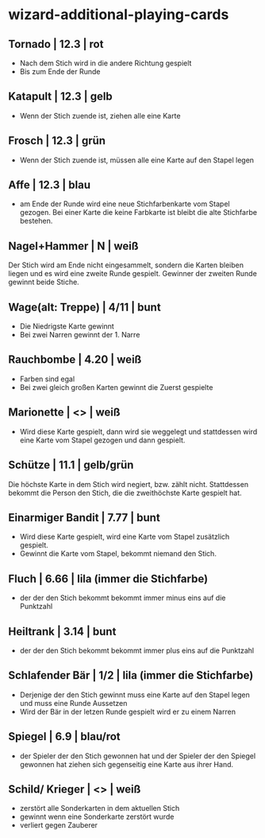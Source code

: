 # wizard-additional-playing-cards

## Tornado | 12.3 | rot

- Nach dem Stich wird in die andere Richtung gespielt
- Bis zum Ende der Runde

## Katapult | 12.3 | gelb

- Wenn der Stich zuende ist, ziehen alle eine Karte

## Frosch | 12.3 | grün

- Wenn der Stich zuende ist, müssen alle eine Karte auf den Stapel legen

## Affe | 12.3 | blau

- am Ende der Runde wird eine neue Stichfarbenkarte vom Stapel gezogen. Bei einer Karte die keine Farbkarte ist bleibt die alte Stichfarbe bestehen.

## Nagel+Hammer | N | weiß

Der Stich wird am Ende nicht eingesammelt, sondern die Karten bleiben liegen und es wird eine zweite Runde gespielt. Gewinner der zweiten Runde gewinnt beide Stiche.

## Wage(alt: Treppe) | 4/11 | bunt

- Die Niedrigste Karte gewinnt
- Bei zwei Narren gewinnt der 1. Narre

## Rauchbombe | 4.20 | weiß

- Farben sind egal
- Bei zwei gleich großen Karten gewinnt die Zuerst gespielte

## Marionette | <> | weiß

- Wird diese Karte gespielt, dann wird sie weggelegt und stattdessen wird eine Karte vom Stapel gezogen und dann gespielt.

## Schütze | 11.1 | gelb/grün

Die höchste Karte in dem Stich wird negiert, bzw. zählt nicht. Stattdessen bekommt die Person den Stich, die die zweithöchste Karte gespielt hat.

## Einarmiger Bandit | 7.77 | bunt

- Wird diese Karte gespielt, wird eine Karte vom Stapel zusätzlich gespielt.
- Gewinnt die Karte vom Stapel, bekommt niemand den Stich.

## Fluch | 6.66 | lila (immer die Stichfarbe)

- der der den Stich bekommt bekommt immer minus eins auf die Punktzahl

## Heiltrank | 3.14 | bunt

- der der den Stich bekommt bekommt immer plus eins auf die Punktzahl

## Schlafender Bär | 1/2 | lila (immer die Stichfarbe)
- Derjenige der den Stich gewinnt muss eine Karte auf den Stapel legen und muss eine Runde Aussetzen
- Wird der Bär in der letzen Runde gespielt wird er zu einem Narren

## Spiegel | 6.9 | blau/rot

- der Spieler der den Stich gewonnen hat und der Spieler der den Spiegel gewonnen hat ziehen sich gegenseitig eine Karte aus ihrer Hand.

## Schild/ Krieger | <> | weiß

- zerstört alle Sonderkarten in dem aktuellen Stich
- gewinnt wenn eine Sonderkarte zerstört wurde 
- verliert gegen Zauberer
